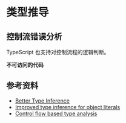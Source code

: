 # 类型推导

## 控制流错误分析
TypeScript 也支持对控制流程的逻辑判断。

**不可访问的代码**


## 参考资料
* [Better Type Inference](https://www.typescriptlang.org/v2/docs/handbook/release-notes/overview.html#type-guards)
* [Improved type inference for object literals](https://www.typescriptlang.org/v2/docs/handbook/release-notes/overview.html#improved-type-inference-for-object-literals)
* [Control flow based type analysis](https://www.typescriptlang.org/v2/docs/handbook/release-notes/overview.html#control-flow-based-type-analysis)